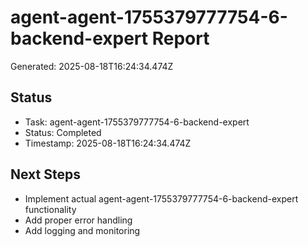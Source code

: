 # agent-agent-1755379777754-6-backend-expert Report

Generated: 2025-08-18T16:24:34.474Z

## Status
- Task: agent-agent-1755379777754-6-backend-expert
- Status: Completed
- Timestamp: 2025-08-18T16:24:34.474Z

## Next Steps
- Implement actual agent-agent-1755379777754-6-backend-expert functionality
- Add proper error handling
- Add logging and monitoring
